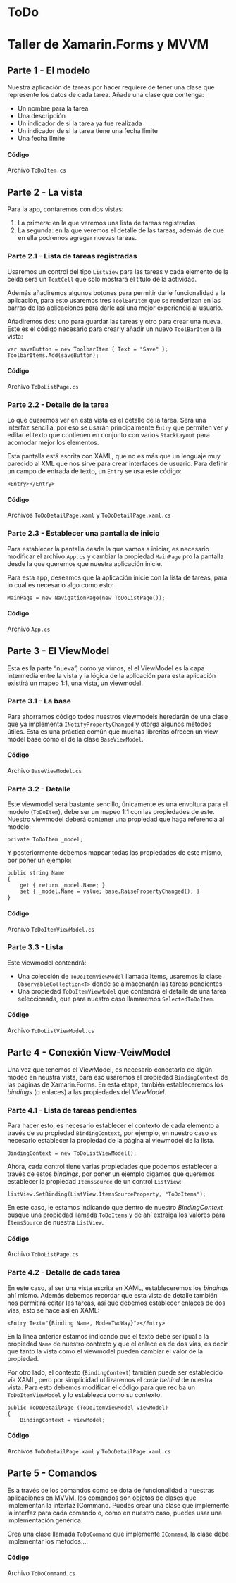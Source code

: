 ToDo
=

# Taller de Xamarin.Forms y MVVM  
## Parte 1 - El modelo  
Nuestra aplicación de tareas por hacer requiere de tener una clase que represente los datos de cada tarea. Añade una clase que contenga:  

 - Un nombre para la tarea
 - Una descripción
 - Un indicador de si la tarea ya fue realizada
 - Un indicador de si la tarea tiene una fecha límite
 - Una fecha límite

#### Código  
Archivo `ToDoItem.cs`

## Parte 2 - La vista  
Para la app, contaremos con dos vistas: 
 1. La primera: en la que veremos una lista de tareas registradas
 2. La segunda: en la que veremos el detalle de las tareas, además de que en ella podremos agregar nuevas tareas.

### Parte 2.1 - Lista de tareas registradas  
Usaremos un control del tipo `ListView` para las tareas y cada elemento de la celda será un `TextCell` que solo mostrará el título de la actividad.  
  
Además añadiremos algunos botones para permitir darle funcionalidad a la aplicación, para esto usaremos tres `ToolBarItem` que se renderizan en las barras de las aplicaciones para darle así una mejor experiencia al usuario.  

Añadiremos dos: uno para guardar las tareas y otro para crear una nueva. Este es el código necesario para crear y añadir un nuevo `ToolBarItem` a la vista:  

```
var saveButton = new ToolbarItem { Text = "Save" };
ToolbarItems.Add(saveButton);
```

#### Código  
Archivo `ToDoListPage.cs`

### Parte 2.2 - Detalle de la tarea
Lo que queremos ver en esta vista es el detalle de la tarea. Será una interfaz sencilla, por eso se usarán principalmente `Entry` que permiten ver y editar el texto que contienen en conjunto con varios `StackLayout` para acomodar mejor los elementos.  

Esta pantalla está escrita con XAML, que no es más que un lenguaje muy parecido al XML que nos sirve para crear interfaces de usuario. Para definir un campo de entrada de texto, un `Entry` se usa este código:
```
<Entry></Entry>
```

#### Código  
Archivos `ToDoDetailPage.xaml` y `ToDoDetailPage.xaml.cs`

### Parte 2.3 - Establecer una pantalla de inicio  
Para establecer la pantalla desde la que vamos a iniciar, es necesario modificar el archivo `App.cs` y cambiar la propiedad `MainPage` pro la pantalla desde la que queremos que nuestra aplicación inicie.  
  
Para esta app, deseamos que la aplicación inicie con la lista de tareas, para lo cual es necesario algo como esto:  
```
MainPage = new NavigationPage(new ToDoListPage());
```

#### Código  
Archivo `App.cs`

## Parte 3 - El ViewModel
Esta es la parte “nueva”, como ya vimos, el el ViewModel es la capa intermedia entre la vista y la lógica de la aplicación para esta aplicación existirá un mapeo 1:1, una vista, un viewmodel.  

### Parte 3.1 - La base  
Para ahorrarnos código todos nuestros viewmodels heredarán de una clase que ya implementa `INotifyPropertyChanged` y otorga algunos métodos útiles. Esta es una práctica común que muchas librerías ofrecen un view model base como el de la clase `BaseViewModel`.  

#### Código
Archivo `BaseViewModel.cs`

### Parte 3.2 - Detalle
Este viewmodel será bastante sencillo, únicamente es una envoltura para el modelo (`ToDoItem`), debe ser un mapeo 1:1 con las propiedades de este. Nuestro viewmodel deberá contener una propiedad que haga referencia al modelo:
```
private ToDoItem _model;
```  

Y posteriormente debemos mapear todas las propiedades de este mismo, por poner un ejemplo:  
```
public string Name
{
    get { return _model.Name; }
    set { _model.Name = value; base.RaisePropertyChanged(); }
}
```

#### Código  
Archivo `ToDoItemViewModel.cs`

### Parte 3.3 - Lista
Este viewmodel contendrá:  

- Una colección de `ToDoItemViewModel` llamada Items, usaremos la clase `ObservableCollection<T>` donde se almacenarán las tareas pendientes  
- Una propiedad `ToDoItemViewModel` que contendrá el detalle de una tarea seleccionada, que para nuestro caso llamaremos `SelectedToDoItem`.

#### Código  
Archivo `ToDoListViewModel.cs`  


## Parte 4 - Conexión View-VeiwModel  
Una vez que tenemos el ViewModel, es necesario conectarlo de algún modeo en neustra vista, para eso usaremos el propiedad `BindingContext` de las páginas de Xamarin.Forms. En esta etapa, también estableceremos los *bindings* (o enlaces) a las propiedades del *ViewModel*.  

### Parte 4.1 - Lista de tareas pendientes  
Para hacer esto, es necesario establecer el contexto de cada elemento a través de su propiedad `BindingContext`, por ejemplo, en nuestro caso es necesario establecer la propiedad de la página al viewmodel de la lista.
```
BindingContext = new ToDoListViewModel();
```  

Ahora, cada control tiene varias propiedades que podemos establecer a través de estos *bindings*, por poner un ejemplo digamos que queremos establecer la propiedad `ItemsSource` de un control `ListView`:
```
listView.SetBinding(ListView.ItemsSourceProperty, "ToDoItems");
```  

En este caso, le estamos indicando que dentro de nuestro *BindingContext* busque una propiedad llamada `ToDoItems` y de ahí extraiga los valores para `ItemsSource` de nuestra `ListView`.

#### Código  
Archivo `ToDoListPage.cs`

### Parte 4.2 - Detalle de cada tarea  
En este caso, al ser una vista escrita en XAML, estableceremos los *bindings* ahí mismo. Además debemos recordar que esta vista de detalle también nos permitirá editar las tareas, así que debemos establecer enlaces de dos vías, esto se hace así en XAML:  

```
<Entry Text="{Binding Name, Mode=TwoWay}"></Entry>
``` 
En la línea anterior estamos indicando que el texto debe ser igual a la propiedad `Name` de nuestro contexto y que el enlace es de dos vías, es decir que tanto la vista como el viewmodel pueden cambiar el valor de la propiedad.

Por otro lado, el contexto (`BindingContext`) también puede ser establecido vía XAML, pero por simplicidad utilizaremos el *code behind* de nuestra vista. Para esto debemos modificar el código para que reciba un `ToDoItemViewModel` y lo establezca como su contexto.  

```
public ToDoDetailPage (ToDoItemViewModel viewModel)
{
    BindingContext = viewModel;
```

#### Código  
Archivos `ToDoDetailPage.xaml` y `ToDoDetailPage.xaml.cs`  

## Parte 5 - Comandos  
Es a través de los comandos como se dota de funcionalidad a nuestras aplicaciones en MVVM, los comandos son objetos de clases que implementan la interfaz ICommand. Puedes crear una clase que implemente la interfaz para cada comando o, como en nuestro caso, puedes usar una implementación genérica.  

Crea una clase llamada `ToDoCommand` que implemente `ICommand`, la clase debe implementar los métodos....


#### Código
Archivo `ToDoCommand.cs`